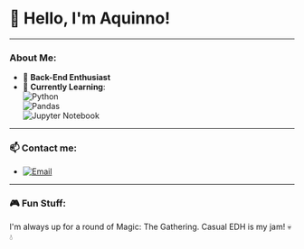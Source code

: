# 👋 Hello, I'm Aquinno!
---

### About Me:
- 👀 **Back-End Enthusiast**
- 🌱 **Currently Learning**:  
   ![Python](https://img.shields.io/badge/-Python-blue?logo=python&logoColor=white&style=flat)  
   ![Pandas](https://img.shields.io/badge/-Pandas-150458?logo=pandas&logoColor=white&style=flat)  
   ![Jupyter Notebook](https://img.shields.io/badge/-Jupyter%20Notebook-F37626?logo=jupyter&logoColor=white&style=flat)
   
---

### 📫 Contact me: 
- [![Email](https://img.shields.io/badge/-Email-important?logo=gmail&logoColor=white&style=flat)](mailto:vinicius.aquino@estudante.ufcg.edu.br)

---

### 🎮 Fun Stuff:
I'm always up for a round of Magic: The Gathering. Casual EDH is my jam! 💀💧

<!---
Aquinno/Aquinno is a ✨ special ✨ repository because its `README.md` (this file) appears on your GitHub profile.
You can click the Preview link to take a look at your changes.
--->
